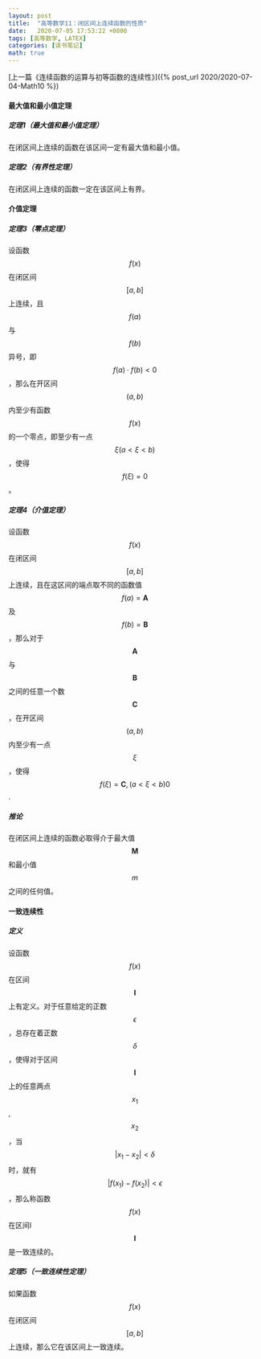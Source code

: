 ```yaml
---
layout: post
title:  "高等数学11：闭区间上连续函数的性质"
date:   2020-07-05 17:53:22 +0800
tags: [高等数学, LATEX]
categories: [读书笔记]
math: true
---
```


[上一篇《连续函数的运算与初等函数的连续性》]({% post_url 2020/2020-07-04-Math10 %})

#### 最大值和最小值定理

##### 定理1（最大值和最小值定理）

在闭区间上连续的函数在该区间一定有最大值和最小值。

##### 定理2（有界性定理）

在闭区间上连续的函数一定在该区间上有界。


#### 介值定理

##### 定理3（零点定理） 

设函数<span> $$ f(x) $$ </span>在闭区间<span> $$ [a, b] $$ </span>上连续，且<span> $$ f(a) $$ </span>与<span> $$ f(b) $$ </span>异号，即<span> $$ f(a) \cdot f(b) \lt 0 $$ </span>，那么在开区间<span> $$ (a, b) $$ </span>内至少有函数<span> $$ f(x) $$ </span>的一个零点，即至少有一点<span> $$ \xi (a \lt \xi \lt b) $$ </span>，使得<span> $$ f(\xi) = 0 $$ </span>。


##### 定理4（介值定理）

设函数<span> $$ f(x) $$ </span>在闭区间<span> $$ [ a, b ] $$ </span>上连续，且在这区间的端点取不同的函数值<span> $$ f(a) = \bm A $$ </span>及<span> $$ f(b) = \bm B $$ </span>，那么对于<span> $$ \bm A $$ </span>与<span> $$ \bm B $$ </span>之间的任意一个数<span> $$ \bm C $$ </span>，在开区间<span> $$ (a, b) $$ </span>内至少有一点<span> $$ \xi $$ </span>，使得<span> $$ f(\xi) = \bm C, (a \lt \xi \lt b) 0 $$ </span>.

##### 推论

在闭区间上连续的函数必取得介于最大值<span> $$ \bm M $$ </span>和最小值<span> $$ m $$ </span>之间的任何值。

#### 一致连续性

##### 定义

设函数<span> $$ f(x) $$ </span>在区间<span> $$ \bm I $$ </span>上有定义。对于任意给定的正数<span> $$ \epsilon $$ </span>，总存在着正数<span> $$ \delta $$ </span>，使得对于区间<span> $$ \bm I $$ </span>上的任意两点<span> $$ x_1 $$ </span>, <span> $$ x_2 $$ </span>，当<span> $$ | x_1 - x_2 | \lt \delta $$ </span>时，就有 <span> $$ | f(x_1) - f(x_2) | \lt \epsilon $$ </span>，那么称函数<span> $$ f(x) $$ </span>在区间I<span> $$ \bm I $$ </span>是一致连续的。


##### 定理5（一致连续性定理）

如果函数 <span> $$ f(x) $$ </span> 在闭区间<span> $$ [a, b] $$ </span>上连续，那么它在该区间上一致连续。

